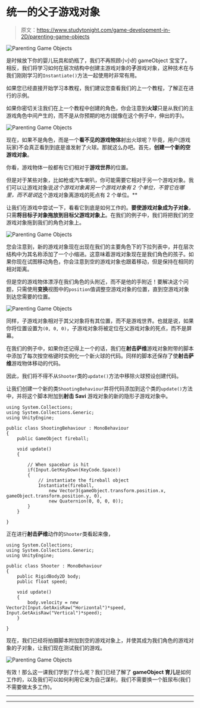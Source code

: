 # 统一的父子游戏对象

> 原文：<https://www.studytonight.com/game-development-in-2D/parenting-game-objects>

![Parenting Game Objects](../Images/295359b1ed5c73b871e8b83037570c7f.png)

是时候放下你的婴儿玩具和奶瓶了，我们不再照顾小小的 gameObject 宝宝了。相反，我们将学习如何在层次结构中创建主游戏对象的**子**游戏对象，这种技术在与我们刚刚学习的`Instantiate()`方法一起使用时非常有用。

如果您已经直接开始学习本教程，我们建议您查看我们的上一个教程，了解正在进行的示例。

如果你密切关注我们在上一个教程中创建的角色，你会注意到**火球**只是从我们的主游戏角色中间产生的，而不是从你预期的地方(就像在这个例子中，伸出的手)。

![Parenting Game Objects](../Images/1f09c480d8ce6431ecf8e561aea15f71.png)

现在，如果不是角色，而是一个**看不见的游戏物体**射出火球呢？毕竟，用户(游戏玩家)不会真正看到到底是谁发射了火球。那就这么办吧。首先，**创建一个新的空游戏对象**。

你看，游戏物体一般都有它们相对于**游戏世界**的位置。

但是对于某些对象，比如枪或汽车喇叭，你可能需要它相对于另一个游戏对象。我们可以让游戏对象说*这个游戏对象离另一个游戏对象有 2 个单位，不管它在哪里，而不是说*这个游戏对象离游戏的死点有 2 个单位。**

让我们在游戏中尝试一下，看看它到底是如何工作的。**要使游戏对象成为子对象**，只需**将目标子对象拖放到目标父游戏对象上**。在我们的例子中，我们将把我们的空游戏对象拖到我们的角色对象上。

![Parenting Game Objects](../Images/da669284e600f8de0d835a53a6c7b582.png)

您会注意到，新的游戏对象现在出现在我们的主要角色下的下拉列表中，并在层次结构中为其名称添加了一个小缩进。这意味着游戏对象现在是我们角色的孩子。如果你现在试图移动角色，你会注意到空的游戏对象也跟着移动，但是保持在相同的相对距离。

但是空的游戏物体漂浮在我们角色的头附近，而不是他的手附近！要解决这个问题，只需使用**变换**视图中的`position`值调整空游戏对象的位置，直到空游戏对象到达您需要的位置。

![Parenting Game Objects](../Images/4cf56972f92e95967e32db8b229f9153.png)

同样，子游戏对象相对于其父对象将有其位置，而不是游戏世界。也就是说，如果你将位置设置为`(0, 0, 0)`，子游戏对象将被定位在父游戏对象的死点，而不是屏幕。

在我们的例子中，如果你还记得上一个的话，我们在**射击萨维**游戏对象附带的脚本中添加了每次按空格键时实例化一个新火球的代码。同样的脚本还保存了使**射击萨维**游戏物体移动的代码。

因此，我们将不得不从`Shooter`类的`update()`方法中移除火球预设创建代码。

让我们创建一个新的类`ShootingBehaviour`并将代码添加到这个类的`update()`方法中，并将这个脚本附加到**射击 Savi** 游戏对象的新的隐形子游戏对象中。

```
using System.Collections;
using System.Collections.Generic;
using UnityEngine;

public class ShootingBehaviour : MonoBehaviour
{
    public GameObject fireball;

    void update() 
    {

        // When spacebar is hit
        if(Input.GetKeyDown(KeyCode.Space))
        {
            // instantiate the fireball object
            Instantiate(fireball,
                new Vector3(gameObject.transform.position.x, gameObject.transform.position.y, 0),
                new Quaternion(0, 0, 0, 0));
        }
    }

}
```

正在进行**射击萨维**动作的`Shooter`类看起来像，

```
using System.Collections;
using System.Collections.Generic;
using UnityEngine;

public class Shooter : MonoBehaviour
{
    public RigidBody2D body;
    public float speed;

    void update() 
    {
        body.velocity = new Vector2(Input.GetAxisRaw("Horizontal")*speed, Input.GetAxisRaw("Vertical")*speed);
    }

}
```

现在，我们已经将拍摄脚本附加到空的游戏对象上，并使其成为我们角色的游戏对象的子对象，让我们现在测试我们的游戏。

![Parenting Game Objects](../Images/ebfc588f4e200e3944272ef454f27136.png)

有效！那么这一课我们学到了什么呢？我们已经了解了 **gameObject 育儿**是如何工作的，以及我们可以如何利用它来为自己谋利，我们不需要换一个脏尿布(我们不需要做太多工作)。

* * *

* * *